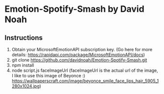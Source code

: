 # Emotion-Spotify-Smash by David Noah

## Instructions

1. Obtain your MicrosoftEmotionAPI subscription key. (Go here for more details: https://rapidapi.com/package/MicrosoftEmotionAPI/docs)
2. git clone https://github.com/davidnoah/Emotion-Spotify-Smash.git
3. npm install
4. node script.js faceImageUrl (faceImageUrl is the actual url of the image, I like to use this image of Beyonce :) https://wallpaperscraft.com/image/beyonce_smile_face_lips_hair_5905_1280x1024.jpg)

